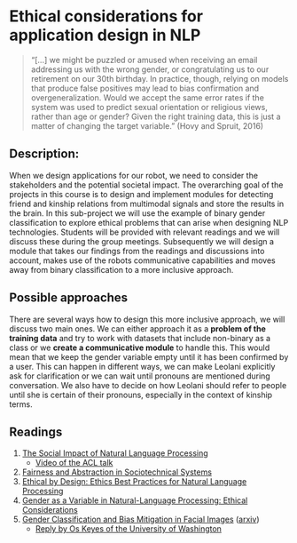 # Ethical considerations for application design in NLP

>“[...] we might be puzzled or amused when receiving an email addressing us with the wrong gender, or congratulating us to our retirement on our 30th birthday. In practice, though, relying on models that produce false positives may lead to bias confirmation and overgeneralization. Would we accept the same error rates if the system was used to predict sexual orientation or religious views, rather than age or gender? Given the right training data, this is just a matter of changing the target variable.” (Hovy and Spruit, 2016)

## Description:
When we design applications for our robot, we need to consider the stakeholders and the potential societal impact. The overarching goal of the projects in this course is to design and implement modules for detecting friend and kinship relations from multimodal signals and store the results in the brain. In this sub-project we will use the example of binary gender classification to explore ethical problems that can arise when designing NLP technologies. Students will be provided with relevant readings and we will discuss these during the group meetings. Subsequently we will design a module that takes our findings from the readings and discussions into account, makes use of the robots communicative capabilities and moves away from binary classification to a more inclusive approach. 

## Possible approaches
There are several ways how to design this more inclusive approach, we will discuss two main ones. We can either approach it as a **problem of the training data** and try to work with datasets that include non-binary as a class or we **create a communicative module** to handle this. This would mean that we keep the gender variable empty until it has been confirmed by a user. This can happen in different ways, we can make Leolani explicitly ask for clarification or we can wait until pronouns are mentioned during conversation. We also have to decide on how Leolani should refer to people until she is certain of their pronouns, especially in the context of kinship terms.

## Readings
1. [The Social Impact of Natural Language Processing](https://www.aclweb.org/anthology/P16-2096/)
	-  [Video of the ACL talk](http://techtalks.tv/talks/the-social-impact-of-natural-language-processing/63253/)
3. [Fairness and Abstraction in Sociotechnical Systems](http://sorelle.friedler.net/papers/sts_fat2019.pdf)
4. [Ethical by Design: Ethics Best Practices for Natural Language Processing](http://www.ethicsinnlp.org/workshop/pdf/EthNLP02.pdf)
5. [Gender as a Variable in Natural-Language Processing: Ethical Considerations](https://scholarship.law.tamu.edu/cgi/viewcontent.cgi?referer=&httpsredir=1&article=1831&context=facscholar)
6. [Gender Classification and Bias Mitigation in Facial Images](https://dl.acm.org/doi/pdf/10.1145/3394231.3397900) ([arxiv](https://arxiv.org/pdf/2007.06141.pdf))
	- [Reply by Os Keyes of the University of Washington](https://ironholds.org/debiasing/)
